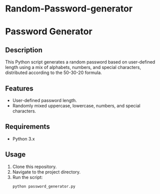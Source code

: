 # Random-Password-generator
# Password Generator

## Description
This Python script generates a random password based on user-defined length using a mix of alphabets, numbers, and special characters, distributed according to the 50-30-20 formula.

## Features
- User-defined password length.
- Randomly mixed uppercase, lowercase, numbers, and special characters.

## Requirements
- Python 3.x

## Usage
1. Clone this repository.
2. Navigate to the project directory.
3. Run the script:
   ```sh
   python password_generator.py
